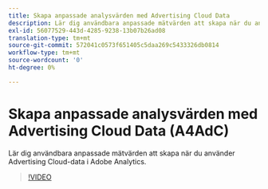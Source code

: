```yaml
---
title: Skapa anpassade analysvärden med Advertising Cloud Data
description: Lär dig användbara anpassade mätvärden att skapa när du använder Advertising Cloud-data i Adobe Analytics.
exl-id: 56077529-443d-4285-9238-13b07b26ad08
translation-type: tm+mt
source-git-commit: 572041c0573f651405c5daa269c5433326db0814
workflow-type: tm+mt
source-wordcount: '0'
ht-degree: 0%

---
```


# Skapa anpassade analysvärden med Advertising Cloud Data (A4AdC)

Lär dig användbara anpassade mätvärden att skapa när du använder Advertising Cloud-data i Adobe Analytics.  

>[!VIDEO](https://video.tv.adobe.com/v/33919)
